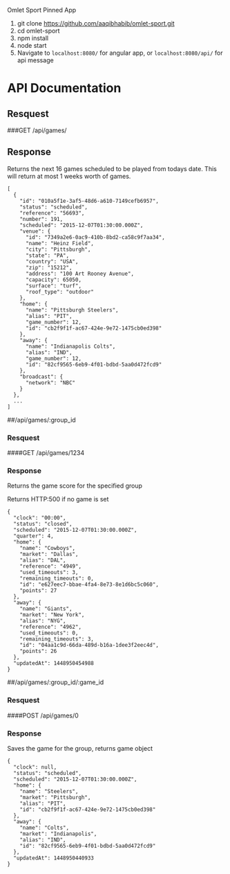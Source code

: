 Omlet Sport Pinned App

1. git clone https://github.com/aaqibhabib/omlet-sport.git
2. cd omlet-sport
3. npm install
4. node start
5. Navigate to `localhost:8080/` for angular app, or `localhost:8080/api/` for api message

# API Documentation

## Resquest
###GET /api/games/
## Response
Returns the next 16 games scheduled to be played from todays date. This will return at most 1 weeks worth of games.

```
[
  {
    "id": "010a5f1e-3af5-48d6-a610-7149cefb6957",
    "status": "scheduled",
    "reference": "56693",
    "number": 191,
    "scheduled": "2015-12-07T01:30:00.000Z",
    "venue": {
      "id": "7349a2e6-0ac9-410b-8bd2-ca58c9f7aa34",
      "name": "Heinz Field",
      "city": "Pittsburgh",
      "state": "PA",
      "country": "USA",
      "zip": "15212",
      "address": "100 Art Rooney Avenue",
      "capacity": 65050,
      "surface": "turf",
      "roof_type": "outdoor"
    },
    "home": {
      "name": "Pittsburgh Steelers",
      "alias": "PIT",
      "game_number": 12,
      "id": "cb2f9f1f-ac67-424e-9e72-1475cb0ed398"
    },
    "away": {
      "name": "Indianapolis Colts",
      "alias": "IND",
      "game_number": 12,
      "id": "82cf9565-6eb9-4f01-bdbd-5aa0d472fcd9"
    },
    "broadcast": {
      "network": "NBC"
    }
  },
  ...
]
```
##/api/games/:group_id
### Resquest
####GET /api/games/1234
### Response
Returns the game score for the specified group

Returns HTTP:500 if no game is set
```
{
  "clock": "00:00",
  "status": "closed",
  "scheduled": "2015-12-07T01:30:00.000Z",
  "quarter": 4,
  "home": {
    "name": "Cowboys",
    "market": "Dallas",
    "alias": "DAL",
    "reference": "4949",
    "used_timeouts": 3,
    "remaining_timeouts": 0,
    "id": "e627eec7-bbae-4fa4-8e73-8e1d6bc5c060",
    "points": 27
  },
  "away": {
    "name": "Giants",
    "market": "New York",
    "alias": "NYG",
    "reference": "4962",
    "used_timeouts": 0,
    "remaining_timeouts": 3,
    "id": "04aa1c9d-66da-489d-b16a-1dee3f2eec4d",
    "points": 26
  },
  "updatedAt": 1448950454988
}
```
##/api/games/:group_id/:game_id
### Resquest
####POST /api/games/0
### Response
Saves the game for the group, returns game object
```
{
  "clock": null,
  "status": "scheduled",
  "scheduled": "2015-12-07T01:30:00.000Z",
  "home": {
    "name": "Steelers",
    "market": "Pittsburgh",
    "alias": "PIT",
    "id": "cb2f9f1f-ac67-424e-9e72-1475cb0ed398"
  },
  "away": {
    "name": "Colts",
    "market": "Indianapolis",
    "alias": "IND",
    "id": "82cf9565-6eb9-4f01-bdbd-5aa0d472fcd9"
  },
  "updatedAt": 1448950440933
}
```